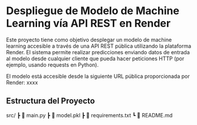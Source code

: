 # Despliegue de Modelo de Machine Learning vía API REST en Render
Este proyecto tiene como objetivo desplegar un modelo de machine learning accesible a través de una API REST pública utilizando la plataforma Render. El sistema permite realizar predicciones enviando datos de entrada al modelo desde cualquier cliente que pueda hacer peticiones HTTP (por ejemplo, usando requests en Python).

El modelo está accesible desde la siguiente URL pública proporcionada por Render:
xxxx

## Estructura del Proyecto
src/
 ┣ 📄 main.py
 ┣ 📄 model.pkl
 ┣ 📄 requirements.txt
 ┗ 📄 README.md
